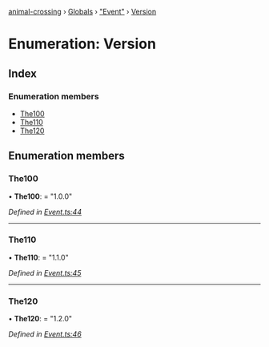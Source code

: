 [animal-crossing](../README.md) › [Globals](../globals.md) › ["Event"](../modules/_event_.md) › [Version](_event_.version.md)

# Enumeration: Version

## Index

### Enumeration members

* [The100](_event_.version.md#the100)
* [The110](_event_.version.md#the110)
* [The120](_event_.version.md#the120)

## Enumeration members

###  The100

• **The100**: = "1.0.0"

*Defined in [Event.ts:44](https://github.com/Norviah/animal-crossing/blob/87636f7/module/types/Event.ts#L44)*

___

###  The110

• **The110**: = "1.1.0"

*Defined in [Event.ts:45](https://github.com/Norviah/animal-crossing/blob/87636f7/module/types/Event.ts#L45)*

___

###  The120

• **The120**: = "1.2.0"

*Defined in [Event.ts:46](https://github.com/Norviah/animal-crossing/blob/87636f7/module/types/Event.ts#L46)*
